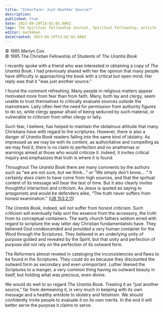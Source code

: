 ```yaml
---
title: "Interface: Just Another Source?"
description: 
published: true
date: 2023-09-29T14:02:03.086Z
tags: The Spiritual Fellowship Journal, Spiritual Fellowship, article
editor: markdown
dateCreated: 2023-09-29T14:02:03.086Z
---
```


<p class="v-card v-sheet theme--light gray lighten-3 px-2">© 1995 Merlyn Cox<br>© 1995 The Christian Fellowship of Students of <i>The Urantia Book</i></p>

I recently spoke with a friend who was interested in obtaining a copy of _The Urantia Book_. I had previously shared with her the opinion that many people have difficulty in approaching the book with a critical but open mind. Her reply was that it “was just another source.”

I found the comment refreshing. Many people in religious matters appear motivated more from fear than from faith. Many, both lay and clergy, seem unable to trust themselves to critically evaluate sources outside the mainstream. Laity often feel the need for permission from authority figures to do so, while clergy appear afraid of being seduced by such material, or vulnerable to criticism from other clergy or laity.

Such fear, I believe, has helped to maintain the idolatrous attitude that many Christians have with regard to the scriptures. However, there is also a danger of _Urantia Book_ readers falling into the same kind of idolatry. As impressed as we may be with its content, as authoritative and compelling as we may find it, there is no claim to perfection and no anathemas or warnings aimed at those who would criticize it. Indeed, it invites critical inquiry and emphasizes that truth is where it is found.

Throughout _The Urantia Book_ there are many comments by the authors such as “we are not sure, but we think...” or “We simply don't know... .” It certainly _does_ claim to have come from high sources, and that the spritual content of its message will bear the test of time. But it also clearly invites thoughtful interaction and criticism. As Jesus is quoted as saying to antagonists and would be defenders alike, “The truth never suffers from honest examination.” ([UB 153:2.11](/en/The_Urantia_Book/153#p2_11))

_The Urantia Book_, indeed, will not suffer from honest criticism. Such criticism will eventually help sort the essence from the accessory, the truth from its conceptual containers. The early church fathers seldom erred with regard to scripture the way latter day Christian fundamentalists have. They believed God condescended and provided a very human container for the Word through the Scriptures. They believed in an underlying unity of purpose guided and revealed by the Spirit, but that unity and perfection of purpose did not rely on the perfection of its outward form.

The Reformers almost reveled in cataloging the inconsistencies and flaws to be found in the Scriptures. They could do so because they discounted the outward form as secondary and even unimportant. Luther likened the Scriptures to a manger, a very common thing having no outward beauty in itself, but holding what was precious, even divine.

We would do well to so regard _The Urantia Book_. Treating it as “just another source,” far from demeaning it, is very much in keeping with its own message and a healthy antidote to idolatry and fetishism. We should confidently invite people to evaluate it on its own merits. In the end it will better serve the purpose it claims to serve.